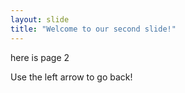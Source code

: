 ```yaml
---
layout: slide
title: "Welcome to our second slide!"
---
```


here is page 2

Use the left arrow to go back!
